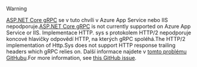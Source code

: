 > [!WARNING]
> <span data-ttu-id="6a1e0-101">[ASP.NET Core gRPC](xref:grpc/index) se v tuto chvíli v Azure App Service nebo IIS nepodporuje.</span><span class="sxs-lookup"><span data-stu-id="6a1e0-101">[ASP.NET Core gRPC](xref:grpc/index) is not currently supported on Azure App Service or IIS.</span></span> <span data-ttu-id="6a1e0-102">Implementace HTTP. sys s protokolem HTTP/2 nepodporuje koncové hlavičky odpovědí HTTP, na kterých gRPC spoléhá.</span><span class="sxs-lookup"><span data-stu-id="6a1e0-102">The HTTP/2 implementation of Http.Sys does not support HTTP response trailing headers which gRPC relies on.</span></span> <span data-ttu-id="6a1e0-103">Další informace najdete v [tomto problému GitHubu](https://github.com/dotnet/AspNetCore/issues/9020).</span><span class="sxs-lookup"><span data-stu-id="6a1e0-103">For more information, see [this GitHub issue](https://github.com/dotnet/AspNetCore/issues/9020).</span></span>

